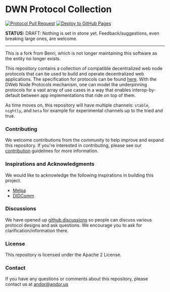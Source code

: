 # DWN Protocol Collection

[![Protocol Pull Request](https://github.com/benri-io/dwn-protocols/actions/workflows/test-pr.yaml/badge.svg)](https://github.com/benri-io/dwn-protocols/actions/workflows/test-pr.yaml)
[![Deploy to GitHub Pages](https://github.com/andorsk/dwn-protocols/actions/workflows/ghp.yml/badge.svg)](https://github.com/andorsk/dwn-protocols/actions/workflows/ghp.yml)

**STATUS:** DRAFT: Nothing is set in stone yet. Feedback/suggestions, even breaking large ones, are welcome.

---

This is a fork from Benri, which is not longer maintaining this software as the entity no longer exists.  

This repository contains a collection of compatible decentralized web node
protocols that can be used to build and operate decentralized web applications.
The specification for protocols can be found
[here](https://identity.foundation/decentralized-web-node/spec/#protocols). With
the DWeb Node Protocols mechanism, one can model the underpinning protocols for
a vast array of use cases in a way that enables interop-by-default between app
implementations that ride on top of them.

As time moves on, this repository will have multiple channels: `stable`,
`nightly`, and `beta` for example for experimental channels up to the tried and
true.

### Contributing

We welcome contributions from the community to help improve and expand this
repository. If you're interested in contributing, please see our
[contribution](CONTRIBUTING.md) guidelines for more information.

### Inspirations and Acknowledgments

We would like to acknowledge the following inspirations in building this project.

- [Melpa](https://github.com/melpa/melpa)
- [DIDComm](https://github.com/decentralized-identity/didcomm.org)

### Discussions

We have opened up [github
discussions](https://github.com/benri-io/dwn-protocols/discussions) so people
can discuss various protocol designs and ask questions. We encourage you to ask
for clarification/information there.

### License

This repository is licensed under the Apache 2 License.

### Contact

If you have any questions or comments about this repository, please contact us
at andor@andor.us
